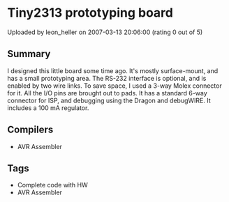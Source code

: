 # Tiny2313 prototyping board

Uploaded by leon_heller on 2007-03-13 20:06:00 (rating 0 out of 5)

## Summary

I designed this little board some time ago. It's mostly surface-mount, and has a small prototyping area. The RS-232 interface is optional, and is enabled by two wire links. To save space, I used a 3-way Molex connector for it. All the I/O pins are brought out to pads. It has a standard 6-way connector for ISP, and debugging using the Dragon and debugWIRE. It includes a 100 mA regulator.

## Compilers

- AVR Assembler

## Tags

- Complete code with HW
- AVR Assembler
